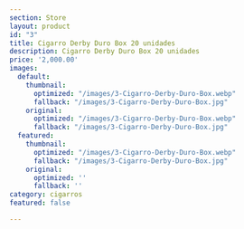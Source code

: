 ```yaml
---
section: Store
layout: product
id: "3"
title: Cigarro Derby Duro Box 20 unidades
description: Cigarro Derby Duro Box 20 unidades
price: '2,000.00'
images:
  default:
    thumbnail:
      optimized: "/images/3-Cigarro-Derby-Duro-Box.webp"
      fallback: "/images/3-Cigarro-Derby-Duro-Box.jpg"
    original:
      optimized: "/images/3-Cigarro-Derby-Duro-Box.webp"
      fallback: "/images/3-Cigarro-Derby-Duro-Box.jpg"
  featured:
    thumbnail:
      optimized: "/images/3-Cigarro-Derby-Duro-Box.webp"
      fallback: "/images/3-Cigarro-Derby-Duro-Box.jpg"
    original:
      optimized: ''
      fallback: ''
category: cigarros
featured: false

---
```

